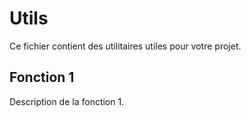 # Utils

Ce fichier contient des utilitaires utiles pour votre projet.

## Fonction 1

Description de la fonction 1.
